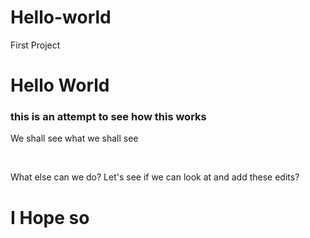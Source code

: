 # Hello-world
First Project

<h1>Hello World</h1>
<h3> this is an attempt to see how this works </h3> 
<p>We shall see what we shall see</p>
<br>
<p>What else can we do?  Let's see if we can look at and add these edits?</p>
<h1>I Hope so</h1>
